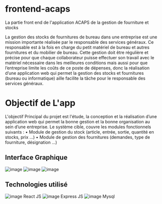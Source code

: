 # frontend-acaps


La partie front end de l'application ACAPS de la gestion de fourniture et stocks 


La gestion des stocks de fournitures de bureau dans une entreprise est une mission importante réalisée par le responsable des services généraux. Ce responsable est à la fois en charge du petit matériel de bureau et autres fournitures et du mobilier de bureau. Cette gestion doit être régulière et précise pour que chaque collaborateur puisse effectuer son travail avec le matériel nécessaire dans les meilleures conditions mais aussi pour que l’entreprise limite les coûts de ce poste de dépenses, donc la réalisation d’une application web qui permet la gestion des stocks et fournitures (bureau ou informatique) aille facilite la tâche pour le responsable des services généraux.


# Objectif de L'app 


L'objectif Principal du projet est l'étude, la conception et la réalisation d’une application web qui permet la bonne gestion et la bonne organisation au sein d’une entreprise.
Le système cible, couvre les modules fonctionnels suivants :
  • Module de gestion du stock (article, entrée, sortie, quantité en stocks, prix …)
  • Module de gestion des fournitures (demandes, type de fourniture, désignation …)
  
  ## Interface Graphique
  ![image](https://user-images.githubusercontent.com/74151613/151836978-efe0d209-a275-48cf-9a09-0d394df85b92.png)
  ![image](https://user-images.githubusercontent.com/74151613/151837047-f89a2729-f62f-4892-bc63-8bc1f8c93f0b.png)
  ![image](https://user-images.githubusercontent.com/74151613/151837121-f79637ef-ebfe-4aa3-8ee3-6a45ddeb5150.png)

## Technologies utilisé 

![image](https://user-images.githubusercontent.com/74151613/151837290-adf9489f-6bc1-4a9d-9ec5-39c098c9bc8a.png)
React JS
![image](https://user-images.githubusercontent.com/74151613/151837330-15cf59cd-e50d-4e61-b8f8-1e0ae3fa6ee3.png)
Express JS
![image](https://user-images.githubusercontent.com/74151613/151837358-352558b1-7d06-46a1-88aa-6a09edeb4709.png)
Mysql

